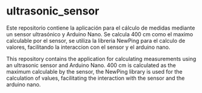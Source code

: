 # ultrasonic_sensor
Este repositorio contiene la aplicación para el cálculo de medidas mediante un sensor ultrasónico y Arduino Nano.
Se calcula 400 cm como el maximo calculable por el sensor, se utiliza la libreria NewPing para el calculo de valores, facilitando la
interaccion con el sensor y el arduino nano.

This repository contains the application for calculating measurements using an ultrasonic sensor and Arduino Nano. 400 cm is calculated as the maximum calculable by the sensor, the NewPing library is used for the calculation of values, facilitating the interaction with the sensor and the arduino nano.
